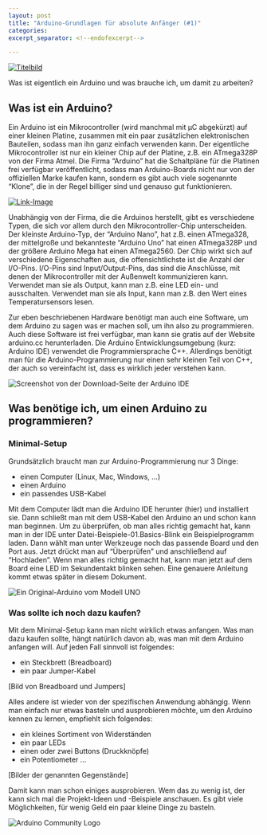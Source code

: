 ```yaml
---
layout: post
title: "Arduino-Grundlagen für absolute Anfänger (#1)"
categories:
excerpt_separator: <!--endofexcerpt-->

---
```


[![Titelbild](../../../../robotic-tutorials/assets/media/tutorial_absolute_anfaenger/preview_anfaenger.png)](https://nikoro1904.github.io/robotic-tutorials/2020/08/18/ArduinofuerAbsoluteAnfaenger.html)

Was ist eigentlich ein Arduino und was brauche ich, um damit zu arbeiten?

<!--endofexcerpt-->

## Was ist ein Arduino?

Ein Arduino ist ein Mikrocontroller (wird manchmal mit µC abgekürzt) auf einer kleinen Platine, zusammen mit ein paar zusätzlichen elektronischen Bauteilen, sodass man ihn ganz einfach verwenden kann. Der eigentliche Mikrocontroller ist nur ein kleiner Chip auf der Platine, z.B. ein ATmega328P von der Firma Atmel. Die Firma “Arduino” hat die Schaltpläne für die Platinen frei verfügbar veröffentlicht, sodass man Arduino-Boards nicht nur von der offiziellen Marke kaufen kann, sondern es gibt auch viele sogenannte “Klone”, die in der Regel billiger sind und genauso gut funktionieren. 

[<img src="../../../../../robotic-tutorials/assets/media/Youtube_Link_images/yt_link_absolute_anfaenger.jpg" alt="Link-Image">](https://www.youtube.com/watch?v=b-VcfwqDJLU)

Unabhängig von der Firma, die die Arduinos herstellt, gibt es verschiedene Typen, die sich vor allem durch den Mikrocontroller-Chip unterscheiden. Der kleinste Arduino-Typ, der “Arduino Nano”, hat z.B. einen ATmega328, der mittelgroße und bekannteste “Arduino Uno” hat einen ATmega328P und der größere Arduino Mega hat einen ATmega2560. Der Chip wirkt sich auf verschiedene Eigenschaften aus, die offensichtlichste ist die Anzahl der I/O-Pins. I/O-Pins sind Input/Output-Pins, das sind die Anschlüsse, mit denen der Mikrocontroller mit der Außenwelt kommunizieren kann. Verwendet man sie als Output, kann man z.B. eine LED ein- und ausschalten. Verwendet man sie als Input, kann man z.B. den Wert eines Temperatursensors lesen.

Zur eben beschriebenen Hardware benötigt man auch eine Software, um dem Arduino zu sagen was er machen soll, um ihn also zu programmieren. Auch diese Software ist frei verfügbar, man kann sie gratis auf der Website arduino.cc herunterladen. Die Arduino Entwicklungsumgebung (kurz: Arduino IDE) verwendet die Programmiersprache C++. Allerdings benötigt man für die Arduino-Programmierung nur einen sehr kleinen Teil von C++, der auch so vereinfacht ist, dass es wirklich jeder verstehen kann.

![Screenshot von der Download-Seite der Arduino IDE](../../../assets/media/tutorial_absolute_anfaenger/download_screenshot.jpg "Screenshot von der Download-Seite der Arduino IDE")

## Was benötige ich, um einen Arduino zu programmieren?

### Minimal-Setup

Grundsätzlich braucht man zur Arduino-Programmierung nur 3 Dinge:

- einen Computer (Linux, Mac, Windows, …)
- einen Arduino
- ein passendes USB-Kabel

Mit dem Computer lädt man die Arduino IDE herunter (hier) und installiert sie. Dann schließt man mit dem USB-Kabel den Arduino an und schon kann man beginnen. Um zu überprüfen, ob man alles richtig gemacht hat, kann man in der IDE unter Datei-Beispiele-01.Basics-Blink ein Beispielprogramm laden. Dann wählt man unter Werkzeuge noch das passende Board und den Port aus. Jetzt drückt man auf “Überprüfen” und anschließend auf “Hochladen”. Wenn man alles richtig gemacht hat, kann man jetzt auf dem Board eine LED im Sekundentakt blinken sehen. Eine genauere Anleitung kommt etwas später in diesem Dokument.

![Ein Original-Arduino vom Modell UNO](../../../assets/media/tutorial_absolute_anfaenger/arduino-stock.jpg "Ein Original-Arduino vom Modell UNO")

### Was sollte ich noch dazu kaufen?

Mit dem Minimal-Setup kann man nicht wirklich etwas anfangen. Was man dazu kaufen sollte, hängt natürlich davon ab, was man mit dem Arduino anfangen will. Auf jeden Fall sinnvoll ist folgendes:

- ein Steckbrett (Breadboard)
- ein paar Jumper-Kabel 

[Bild von Breadboard und Jumpers]

Alles andere ist wieder von der spezifischen Anwendung abhängig. Wenn man einfach nur etwas basteln und ausprobieren möchte, um den Arduino kennen zu lernen, empfiehlt sich folgendes:

- ein kleines Sortiment von Widerständen
- ein paar LEDs
- einen oder zwei Buttons (Druckknöpfe)
- ein Potentiometer
  …

[Bilder der genannten Gegenstände]

Damit kann man schon einiges ausprobieren. Wem das zu wenig ist, der kann sich mal die Projekt-Ideen und -Beispiele anschauen. Es gibt viele Möglichkeiten, für wenig Geld ein paar kleine Dinge zu basteln.

![Arduino Community Logo](../../../assets/media/tutorial_absolute_anfaenger/ArduinoCommunityLogo.png "Arduino Community Logo")
